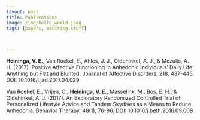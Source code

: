 ```yaml
---
layout: post
title: Publications
image: /img/hello_world.jpeg
tags: [papers, exciting-stuff]



---
```


**Heininga, V. E.**, Van Roekel, E., Ahles, J. J., Oldehinkel, A. J., & Mezulis, A. H. (2017). Positive Affective Functioning in Anhedonic Individuals’ Daily Life: Anything but Flat and Blunted. Journal of Affective Disorders, 218, 437-445. DOI: 10.1016/j.jad.2017.04.029

Van Roekel, E., Vrijen, C., **Heininga, V. E.**, Masselink, M., Bos, E. H., & Oldehinkel, A. J. (2017). An Exploratory Randomized Controlled Trial of Personalized Lifestyle Advice and Tandem Skydives as a Means to Reduce Anhedonia. Behavior Therapy, 48(1), 76-96. DOI: 10.1016/j.beth.2016.09.009
